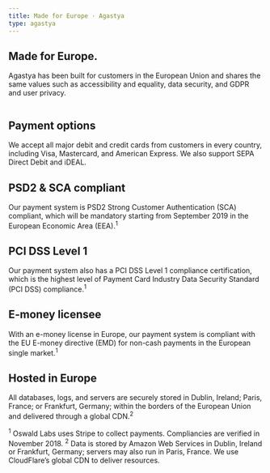 ```yaml
---
title: Made for Europe · Agastya
type: agastya
---
```


<section class="hero pb-5">
	<div class="container">
		<div class="row">
			<div class="col-md-6">
				<h1>Made for Europe.</h1>
				<p class="intro-para">Agastya has been built for customers in the European Union and shares the same values such as accessibility and equality, data security, and GDPR and user privacy.</p>
			</div>
			<div class="col-md-6 text-right">
				<img class="hero-image-alt-2" alt="" src="https://undraw.oswaldlabs.com/e96300/gdpr.svg">
			</div>
		</div>
	</div>
</section>
<section>
	<div class="container">
		<div class="row">
			<div class="col-md-6 mb-5">
				<i class="fas fa-euro-sign fa-2x text-muted mb-4"></i>
				<h2 class="subheading">Payment options</h2>
				<p>We accept all major debit and credit cards from customers in every country, including Visa, Mastercard, and American Express. We also support SEPA Direct Debit and iDEAL.</p>
			</div>
		</div>
		<div class="row">
			<div class="col-md-6 mb-5">
				<i class="fas fa-lock fa-2x text-muted mb-4"></i>
				<h2 class="subheading">PSD2 &amp; SCA compliant</h2>
				<p>Our payment system is PSD2 Strong Customer Authentication (SCA) compliant, which will be mandatory starting from September 2019 in the European Economic Area (EEA).<sup>1</sup></p>
			</div>
			<div class="col-md-6 mb-5">
				<i class="fas fa-shield-alt fa-2x text-muted mb-4"></i>
				<h2 class="subheading">PCI DSS Level 1</h2>
				<p>Our payment system also has a PCI DSS Level 1 compliance certification, which is the highest level of Payment Card Industry Data Security Standard (PCI DSS) compliance.<sup>1</sup></p>
			</div>
			<div class="col-md-6 mb-5">
				<i class="fas fa-money-bill-wave fa-2x text-muted mb-4"></i>
				<h2 class="subheading">E-money licensee</h2>
				<p>With an e-money license in Europe, our payment system is compliant with the EU E-money directive (EMD) for non-cash payments in the European single market.<sup>1</sup></p>
			</div>
			<div class="col-md-6 mb-5">
				<i class="fas fa-globe-africa fa-2x text-muted mb-4"></i>
				<h2 class="subheading">Hosted in Europe</h2>
				<p>All databases, logs, and servers are securely stored in Dublin, Ireland; Paris, France; or Frankfurt, Germany; within the borders of the European Union and delivered through a global CDN.<sup>2</sup></p>
			</div>
		</div>
		<p class="small mt-5">
			<sup>1</sup> Oswald Labs uses Stripe to collect payments. Compliancies are verified in November 2018. <sup>2</sup> Data is stored by Amazon Web Services in Dublin, Ireland or Frankfurt, Germany; servers may also run in Paris, France. We use CloudFlare’s global CDN to deliver resources.
		</p>
	</div>
</section>
